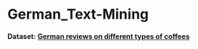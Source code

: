 # German_Text-Mining

#### Dataset: [German reviews on different types of coffees](https://www.kaggle.com/datasets/mldado/german-online-reviewsratings-of-organic-coffee)
